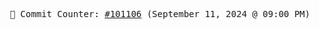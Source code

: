 <p align="center">
    <samp>
        📮 Commit Counter: <a href="https://github.com/Javascript-void0/Javascript-void0/commits/main">#101106</a> (September 11, 2024 @ 09:00 PM)
    </samp>
</p>